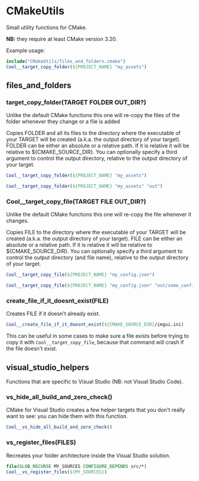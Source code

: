 # CMakeUtils

Small utility functions for CMake.

**NB:** they require at least CMake version 3.20.

Example usage:

```cmake
include("CMakeUtils/files_and_folders.cmake")
Cool__target_copy_folder(${PROJECT_NAME} "my_assets")
```

## files_and_folders

### target_copy_folder(TARGET FOLDER OUT_DIR?)

Unlike the default CMake functions this one will re-copy the files of the folder whenever they change or a file is added

Copies FOLDER and all its files to the directory where the executable of your TARGET will be created (a.k.a. the output directory of your target).
FOLDER can be either an absolute or a relative path. If it is relative it will be relative to ${CMAKE_SOURCE_DIR}.
You can optionally specify a third argument to control the output directory, relative to the output directory of your target. 

```cmake
Cool__target_copy_folder(${PROJECT_NAME} "my_assets")
```

```cmake
Cool__target_copy_folder(${PROJECT_NAME} "my_assets" "out")
```
### Cool__target_copy_file(TARGET FILE OUT_DIR?)

Unlike the default CMake functions this one will re-copy the file whenever it changes.

Copies FILE to the directory where the executable of your TARGET will be created (a.k.a. the output directory of your target).
FILE can be either an absolute or a relative path. If it is relative it will be relative to ${CMAKE_SOURCE_DIR}.
You can optionally specify a third argument to control the output directory (and file name), relative to the output directory of your target. 

```cmake
Cool__target_copy_file(${PROJECT_NAME} "my_config.json")
```

```cmake
Cool__target_copy_file(${PROJECT_NAME} "my_config.json" "out/some_config.json")
```

### create_file_if_it_doesnt_exist(FILE)

Creates FILE if it doesn't already exist.

```cmake
Cool__create_file_if_it_doesnt_exist(${CMAKE_SOURCE_DIR}/imgui.ini)
```

This can be useful in some cases to make sure a file exists before trying to copy it with `Cool__target_copy_file`, because that command will crash if the file doesn't exist.

## visual_studio_helpers

Functions that are specific to Visual Studio (NB: not Visual Studio Code).

### vs_hide_all_build_and_zero_check()

CMake for Visual Studio creates a few helper targets that you don't really want to see: you can hide them with this function.

```cmake
Cool__vs_hide_all_build_and_zero_check()
```

### vs_register_files(FILES)

Recreates your folder architecture inside the Visual Studio solution.

```cmake
file(GLOB_RECURSE MY_SOURCES CONFIGURE_DEPENDS src/*)
Cool__vs_register_files(${MY_SOURCES})
```